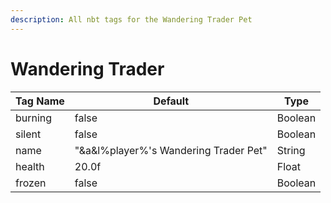```yaml
---
description: All nbt tags for the Wandering Trader Pet
---
```



# Wandering Trader

| Tag Name     | Default                                                            | Type                                         |
| - | - | - |
| burning | false | Boolean |
| silent | false | Boolean |
| name | "&a&l%player%'s Wandering Trader Pet" | String |
| health | 20.0f | Float |
| frozen | false | Boolean |

